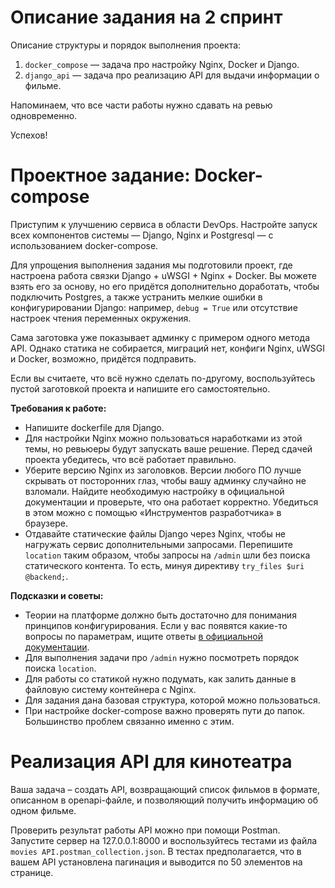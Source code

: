 # Описание задания на 2 спринт
 
Описание структуры и порядок выполнения проекта:

1. `docker_compose` — задача про настройку Nginx, Docker и Django.
2. `django_api` — задача про реализацию API для выдачи информации о фильме.

Напоминаем, что все части работы нужно сдавать на ревью одновременно.

Успехов!

# Проектное задание: Docker-compose

Приступим к улучшению сервиса в области DevOps. Настройте запуск всех компонентов системы — Django, Nginx и Postgresql — с использованием docker-compose.

Для упрощения выполнения задания мы подготовили проект, где настроена работа связки Django + uWSGI + Nginx + Docker. Вы можете взять его за основу, но его придётся дополнительно доработать, чтобы подключить Postgres, а также устранить мелкие ошибки в конфигурировании Django: например, `debug = True` или отсутствие настроек чтения переменных окружения.

Сама заготовка уже показывает админку с примером одного метода API. Однако статика не собирается, миграций нет, конфиги Nginx, uWSGI и Docker, возможно, придётся подправить.

Если вы считаете, что всё нужно сделать по-другому, воспользуйтесь пустой заготовкой проекта и напишите его самостоятельно.

**Требования к работе:**

- Напишите dockerfile для Django.
- Для настройки Nginx можно пользоваться наработками из этой темы, но ревьюеры будут запускать ваше решение. Перед сдачей проекта убедитесь, что всё работает правильно.
- Уберите версию Nginx из заголовков. Версии любого ПО лучше скрывать от посторонних глаз, чтобы вашу админку случайно не взломали. Найдите необходимую настройку в официальной документации и проверьте, что она работает корректно. Убедиться в этом можно с помощью «Инструментов разработчика» в браузере.
- Отдавайте статические файлы Django через Nginx, чтобы не нагружать сервис дополнительными запросами. Перепишите `location` таким образом, чтобы запросы на `/admin` шли без поиска статического контента. То есть, минуя директиву `try_files $uri @backend;`.

**Подсказки и советы:**

- Теории на платформе должно быть достаточно для понимания принципов конфигурирования. Если у вас появятся какие-то вопросы по параметрам, ищите ответы [в официальной документации](https://nginx.org/ru/).
- Для выполнения задачи про `/admin` нужно посмотреть порядок поиска `location`.
- Для работы со статикой нужно подумать, как залить данные в файловую систему контейнера с Nginx.
- Для задания дана базовая структура, которой можно пользоваться.
- При настройке docker-compose важно проверять пути до папок. Большинство проблем связанно именно с этим.

# Реализация API для кинотеатра

Ваша задача – создать API, возвращающий список фильмов в формате, описанном в openapi-файле, и позволяющий получить информацию об одном фильме.

Проверить результат работы API можно при помощи Postman. Запустите сервер на 127.0.0.1:8000 и воспользуйтесь тестами из файла `movies API.postman_collection.json`. В тестах предполагается, что в вашем API установлена пагинация и выводится по 50 элементов на странице.

